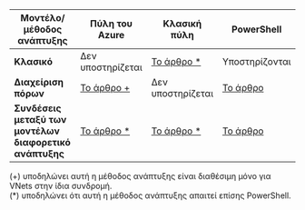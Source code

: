 | **Μοντέλο/μέθοδος ανάπτυξης** | **Πύλη του Azure** | **Κλασική πύλη** | **PowerShell** |
|---|---|---|---|
|**Κλασικό** | Δεν υποστηρίζεται | [Το άρθρο *](../articles/vpn-gateway/virtual-networks-configure-vnet-to-vnet-connection.md) | Υποστηρίζονται |
|**Διαχείριση πόρων** | [Το άρθρο +](../articles/vpn-gateway-howto-vnet-vnet-resource-manager-portal.md) |Δεν υποστηρίζεται | [Το άρθρο](../articles/vpn-gateway/vpn-gateway-vnet-vnet-rm-ps.md)|
|**Συνδέσεις μεταξύ των μοντέλων διαφορετικό ανάπτυξης** | [Το άρθρο *](../articles/vpn-gateway/vpn-gateway-connect-different-deployment-models-portal.md) | [Το άρθρο *](../articles/vpn-gateway/vpn-gateway-connect-different-deployment-models-portal.md) |[Το άρθρο](../articles/vpn-gateway/vpn-gateway-connect-different-deployment-models-powershell.md)|

(+) υποδηλώνει αυτή η μέθοδος ανάπτυξης είναι διαθέσιμη μόνο για VNets στην ίδια συνδρομή.<br>
(*) υποδηλώνει ότι αυτή η μέθοδος ανάπτυξης απαιτεί επίσης PowerShell.


